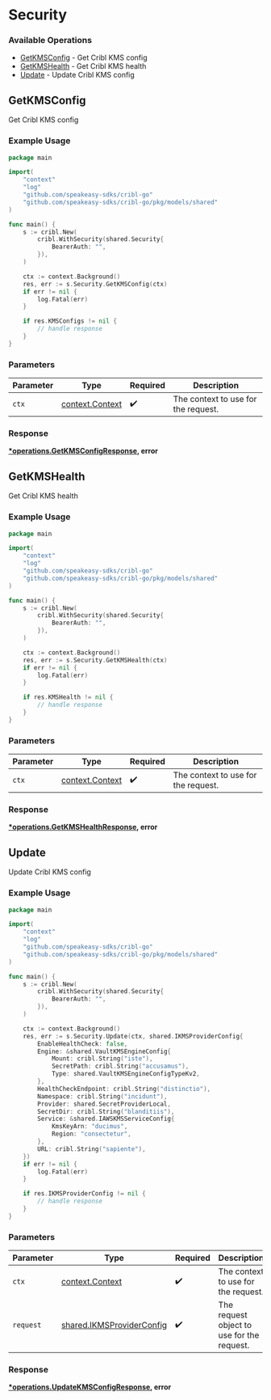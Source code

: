 # Security

### Available Operations

* [GetKMSConfig](#getkmsconfig) - Get Cribl KMS config
* [GetKMSHealth](#getkmshealth) - Get Cribl KMS health
* [Update](#update) - Update Cribl KMS config

## GetKMSConfig

Get Cribl KMS config

### Example Usage

```go
package main

import(
	"context"
	"log"
	"github.com/speakeasy-sdks/cribl-go"
	"github.com/speakeasy-sdks/cribl-go/pkg/models/shared"
)

func main() {
    s := cribl.New(
        cribl.WithSecurity(shared.Security{
            BearerAuth: "",
        }),
    )

    ctx := context.Background()
    res, err := s.Security.GetKMSConfig(ctx)
    if err != nil {
        log.Fatal(err)
    }

    if res.KMSConfigs != nil {
        // handle response
    }
}
```

### Parameters

| Parameter                                             | Type                                                  | Required                                              | Description                                           |
| ----------------------------------------------------- | ----------------------------------------------------- | ----------------------------------------------------- | ----------------------------------------------------- |
| `ctx`                                                 | [context.Context](https://pkg.go.dev/context#Context) | :heavy_check_mark:                                    | The context to use for the request.                   |


### Response

**[*operations.GetKMSConfigResponse](../../models/operations/getkmsconfigresponse.md), error**


## GetKMSHealth

Get Cribl KMS health

### Example Usage

```go
package main

import(
	"context"
	"log"
	"github.com/speakeasy-sdks/cribl-go"
	"github.com/speakeasy-sdks/cribl-go/pkg/models/shared"
)

func main() {
    s := cribl.New(
        cribl.WithSecurity(shared.Security{
            BearerAuth: "",
        }),
    )

    ctx := context.Background()
    res, err := s.Security.GetKMSHealth(ctx)
    if err != nil {
        log.Fatal(err)
    }

    if res.KMSHealth != nil {
        // handle response
    }
}
```

### Parameters

| Parameter                                             | Type                                                  | Required                                              | Description                                           |
| ----------------------------------------------------- | ----------------------------------------------------- | ----------------------------------------------------- | ----------------------------------------------------- |
| `ctx`                                                 | [context.Context](https://pkg.go.dev/context#Context) | :heavy_check_mark:                                    | The context to use for the request.                   |


### Response

**[*operations.GetKMSHealthResponse](../../models/operations/getkmshealthresponse.md), error**


## Update

Update Cribl KMS config

### Example Usage

```go
package main

import(
	"context"
	"log"
	"github.com/speakeasy-sdks/cribl-go"
	"github.com/speakeasy-sdks/cribl-go/pkg/models/shared"
)

func main() {
    s := cribl.New(
        cribl.WithSecurity(shared.Security{
            BearerAuth: "",
        }),
    )

    ctx := context.Background()
    res, err := s.Security.Update(ctx, shared.IKMSProviderConfig{
        EnableHealthCheck: false,
        Engine: &shared.VaultKMSEngineConfig{
            Mount: cribl.String("iste"),
            SecretPath: cribl.String("accusamus"),
            Type: shared.VaultKMSEngineConfigTypeKv2,
        },
        HealthCheckEndpoint: cribl.String("distinctio"),
        Namespace: cribl.String("incidunt"),
        Provider: shared.SecretProviderLocal,
        SecretDir: cribl.String("blanditiis"),
        Service: &shared.IAWSKMSServiceConfig{
            KmsKeyArn: "ducimus",
            Region: "consectetur",
        },
        URL: cribl.String("sapiente"),
    })
    if err != nil {
        log.Fatal(err)
    }

    if res.IKMSProviderConfig != nil {
        // handle response
    }
}
```

### Parameters

| Parameter                                                              | Type                                                                   | Required                                                               | Description                                                            |
| ---------------------------------------------------------------------- | ---------------------------------------------------------------------- | ---------------------------------------------------------------------- | ---------------------------------------------------------------------- |
| `ctx`                                                                  | [context.Context](https://pkg.go.dev/context#Context)                  | :heavy_check_mark:                                                     | The context to use for the request.                                    |
| `request`                                                              | [shared.IKMSProviderConfig](../../models/shared/ikmsproviderconfig.md) | :heavy_check_mark:                                                     | The request object to use for the request.                             |


### Response

**[*operations.UpdateKMSConfigResponse](../../models/operations/updatekmsconfigresponse.md), error**

